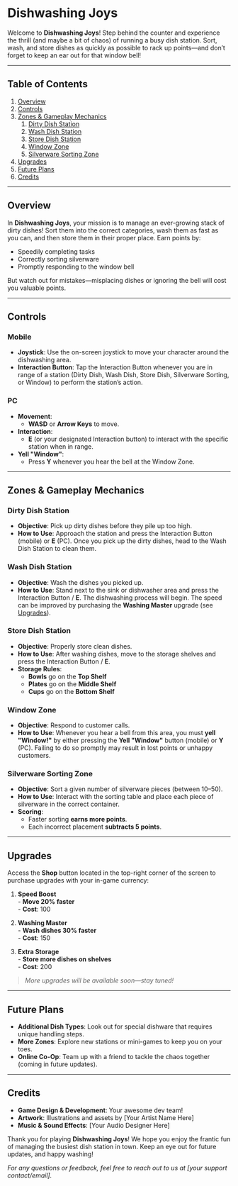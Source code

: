 # Dishwashing Joys

Welcome to **Dishwashing Joys**! Step behind the counter and experience the thrill (and maybe a bit of chaos) of running a busy dish station. Sort, wash, and store dishes as quickly as possible to rack up points—and don’t forget to keep an ear out for that window bell!

---

## Table of Contents
1. [Overview](#overview)
2. [Controls](#controls)
3. [Zones & Gameplay Mechanics](#zones--gameplay-mechanics)
   1. [Dirty Dish Station](#dirty-dish-station)
   2. [Wash Dish Station](#wash-dish-station)
   3. [Store Dish Station](#store-dish-station)
   4. [Window Zone](#window-zone)
   5. [Silverware Sorting Zone](#silverware-sorting-zone)
4. [Upgrades](#upgrades)
5. [Future Plans](#future-plans)
6. [Credits](#credits)

---

## Overview

In **Dishwashing Joys**, your mission is to manage an ever-growing stack of dirty dishes! Sort them into the correct categories, wash them as fast as you can, and then store them in their proper place. Earn points by:
- Speedily completing tasks
- Correctly sorting silverware
- Promptly responding to the window bell

But watch out for mistakes—misplacing dishes or ignoring the bell will cost you valuable points.

---

## Controls

### Mobile
- **Joystick**: Use the on-screen joystick to move your character around the dishwashing area.
- **Interaction Button**: Tap the Interaction Button whenever you are in range of a station (Dirty Dish, Wash Dish, Store Dish, Silverware Sorting, or Window) to perform the station’s action.  

### PC
- **Movement**:  
  - **WASD** or **Arrow Keys** to move.
- **Interaction**:  
  - **E** (or your designated Interaction button) to interact with the specific station when in range.
- **Yell "Window"**:
  - Press **Y** whenever you hear the bell at the Window Zone.

---

## Zones & Gameplay Mechanics

### Dirty Dish Station
- **Objective**: Pick up dirty dishes before they pile up too high.
- **How to Use**: Approach the station and press the Interaction Button (mobile) or **E** (PC). Once you pick up the dirty dishes, head to the Wash Dish Station to clean them.

### Wash Dish Station
- **Objective**: Wash the dishes you picked up.
- **How to Use**: Stand next to the sink or dishwasher area and press the Interaction Button / **E**. The dishwashing process will begin. The speed can be improved by purchasing the **Washing Master** upgrade (see [Upgrades](#upgrades)).

### Store Dish Station
- **Objective**: Properly store clean dishes.
- **How to Use**: After washing dishes, move to the storage shelves and press the Interaction Button / **E**.  
- **Storage Rules**:
  - **Bowls** go on the **Top Shelf**  
  - **Plates** go on the **Middle Shelf**  
  - **Cups** go on the **Bottom Shelf**

### Window Zone
- **Objective**: Respond to customer calls.
- **How to Use**: Whenever you hear a bell from this area, you must **yell "Window!"** by either pressing the **Yell "Window"** button (mobile) or **Y** (PC). Failing to do so promptly may result in lost points or unhappy customers.

### Silverware Sorting Zone
- **Objective**: Sort a given number of silverware pieces (between 10–50). 
- **How to Use**: Interact with the sorting table and place each piece of silverware in the correct container. 
- **Scoring**:
  - Faster sorting **earns more points**.
  - Each incorrect placement **subtracts 5 points**.

---

## Upgrades

Access the **Shop** button located in the top-right corner of the screen to purchase upgrades with your in-game currency:

1. **Speed Boost**  
   \- **Move 20% faster**  
   \- **Cost**: 100

2. **Washing Master**  
   \- **Wash dishes 30% faster**  
   \- **Cost**: 150

3. **Extra Storage**  
   \- **Store more dishes on shelves**  
   \- **Cost**: 200

> *More upgrades will be available soon—stay tuned!*

---

## Future Plans

- **Additional Dish Types**: Look out for special dishware that requires unique handling steps.  
- **More Zones**: Explore new stations or mini-games to keep you on your toes.  
- **Online Co-Op**: Team up with a friend to tackle the chaos together (coming in future updates).

---

## Credits

- **Game Design & Development**: Your awesome dev team!  
- **Artwork**: Illustrations and assets by [Your Artist Name Here]  
- **Music & Sound Effects**: [Your Audio Designer Here]

Thank you for playing **Dishwashing Joys**! We hope you enjoy the frantic fun of managing the busiest dish station in town. Keep an eye out for future updates, and happy washing!  

*For any questions or feedback, feel free to reach out to us at [your support contact/email].*
